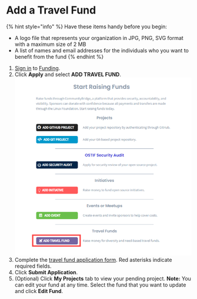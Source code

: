 # Add a Travel Fund

{% hint style="info" %}
Have these items handy before you begin:

* A logo file that represents your organization in JPG, PNG, SVG format with a maximum size of 2 MB
* A list of names and email addresses for the individuals who you want to benefit from the fund
{% endhint %}

1. [Sign in](../../sso/sign-in/) to [Funding](https://funding.communitybridge.org/).
2. Click **Apply** and select **ADD TRAVEL FUND**.  ![](../../.gitbook/assets/add-travel-fund.png) 
3. Complete the [travel fund application form](../travel-fund-application.md). Red asterisks indicate required fields.
4. Click **Submit Application**.
5. \(Optional\) Click **My Projects** tab to view your pending project.  **Note:** You can edit your fund at any time. Select the fund that you want to update and click **Edit Fund**.

